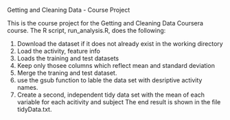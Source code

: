Getting and Cleaning Data - Course Project

This is the course project for the Getting and Cleaning Data Coursera course. The R script, run_analysis.R, does the following:

1. Download the dataset if it does not already exist in the working directory
2. Load the activity, feature info
3. Loads the training and test datasets
4. Keep only thosee columns which reflect mean and standard deviation
5. Merge the traning and test dataset.
6. use the gsub function to lable the data set with desriptive activity names.
7. Create a second, independent tidy data set with the mean of each variable for each acitivity and subject The end result is shown in the file tidyData.txt.